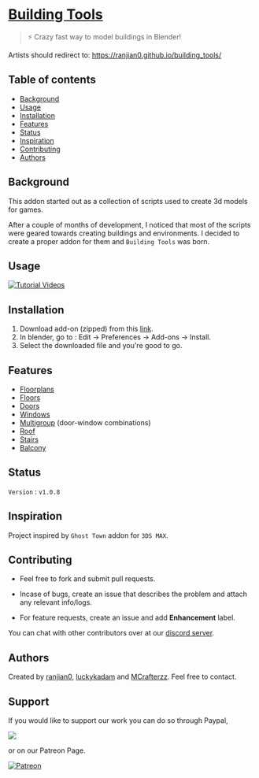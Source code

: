 # [Building Tools](https://ranjian0.github.io/building_tools/)

> ⚡️ Crazy fast way to model buildings in Blender!

Artists should redirect to: https://ranjian0.github.io/building_tools/

## Table of contents

* [Background](#background)
* [Usage](#usage)
* [Installation](#installation)
* [Features](#features)
* [Status](#status)
* [Inspiration](#inspiration)
* [Contributing](#contributing)
* [Authors](#authors)

## Background

This addon started out as a collection of scripts used to create 3d models for games.

After a couple of months of development, I noticed that most of the scripts were geared
towards creating buildings and environments. I decided to create a proper addon for them
and `Building Tools` was born.

## Usage

[![Tutorial Videos](http://img.youtube.com/vi/rB1fm4I_bW4/0.jpg)](http://www.youtube.com/watch?v=rB1fm4I_bW4)

## Installation

1. Download add-on (zipped) from this [link](https://github.com/ranjian0/building_tools/releases/download/v1.0.8/building_tools-v1.0.8.zip).
2. In blender, go to : Edit -> Preferences -> Add-ons -> Install.
3. Select the downloaded file and you're good to go.


## Features

* [Floorplans](https://github.com/ranjian0/building_tools/wiki/Floorplan)
* [Floors](https://github.com/ranjian0/building_tools/wiki/Floor)
* [Doors](https://github.com/ranjian0/building_tools/wiki/Door)
* [Windows](https://github.com/ranjian0/building_tools/wiki/Window)
* [Multigroup](https://github.com/ranjian0/building_tools/wiki/Multigroup) (door-window combinations)
* [Roof](https://github.com/ranjian0/building_tools/wiki/Roof)
* [Stairs](https://github.com/ranjian0/building_tools/wiki/Stairs)
* [Balcony](https://github.com/ranjian0/building_tools/wiki/Balcony)

## Status

`Version` : `v1.0.8`

## Inspiration

Project inspired by `Ghost Town` addon for `3DS MAX`.

## Contributing

  * Feel free to fork and submit pull requests.

  * Incase of bugs, create an issue that describes the problem
    and attach any relevant info/logs.

  * For feature requests, create an issue and add **Enhancement** label.

  You can chat with other contributors over at our [discord server](https://discord.gg/hK4UaGu).

## Authors

Created by [ranjian0](https://github.com/ranjian0), [luckykadam](https://github.com/luckykadam) and [MCrafterzz](https://github.com/MCrafterzz). Feel free to contact.

## Support

If you would like to support our work you can do so through Paypal,

[![](https://www.paypalobjects.com/en_US/i/btn/btn_donateCC_LG.gif)](https://www.paypal.com/donate?hosted_button_id=EX6AB8P8M9VZG)

or on our Patreon Page.

[![Patreon](https://i.imgur.com/FOii5wr.png)](https://www.patreon.com/ranjian0)

